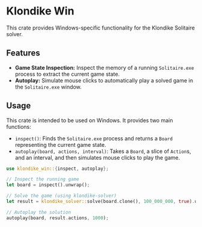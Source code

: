 # Klondike Win

This crate provides Windows-specific functionality for the Klondike Solitaire solver.

## Features

-   **Game State Inspection:** Inspect the memory of a running `Solitaire.exe` process to extract the current game state.
-   **Autoplay:** Simulate mouse clicks to automatically play a solved game in the `Solitaire.exe` window.

## Usage

This crate is intended to be used on Windows. It provides two main functions:

-   `inspect()`: Finds the `Solitaire.exe` process and returns a `Board` representing the current game state.
-   `autoplay(board, actions, interval)`: Takes a `Board`, a slice of `Action`s, and an interval, and then simulates mouse clicks to play the game.

```rust
use klondike_win::{inspect, autoplay};

// Inspect the running game
let board = inspect().unwrap();

// Solve the game (using klondike-solver)
let result = klondike_solver::solve(board.clone(), 100_000_000, true).unwrap();

// Autoplay the solution
autoplay(board, result.actions, 1000);
```
